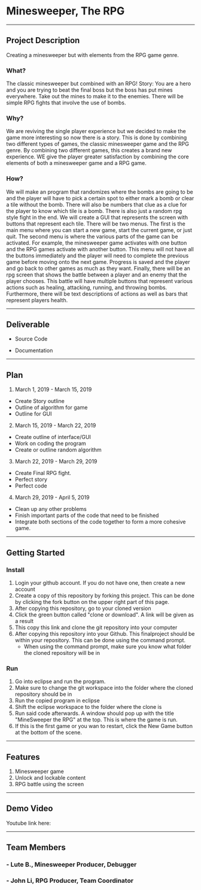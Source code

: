 # Minesweeper, The RPG 

---

## **Project Description**

Creating a minesweeper but with elements from the RPG game genre.

### **What?**

The classic minesweeper but combined with an RPG! Story: You are a hero and you are trying to beat the final boss but the boss has put mines everywhere. Take out the mines to make it to the enemies. There will be simple RPG fights that involve the use of bombs. 

### **Why?**

We are reviving the single player experience but we decided to make the game more interesting so now there is a story. This is done by combining two different types of games, the classic minesweeper game and the RPG genre. By combining two different games, this creates a brand new experience. WE give the player greater satisfaction by combining the core elements of both a minesweeper game and a RPG game.

### **How?**

We will make an program that randomizes where the bombs are going to be and the player will have to pick a certain spot to either mark a bomb or clear a tile without the bomb. There will also be numbers that clue as a clue for the player to know which tile is a bomb. There is also just a random rpg style fight in the end. We will create a GUI that represents the screen with buttons that represent each tile. There will be two menus. The first is the main menu where you can start a new game, start the current game, or just quit. The second menu is where the various parts of the game can be activated. For example, the minesweeper game activates with one button and the RPG games activate with another button. This menu will not have all the buttons immediately and the player will need to complete the previous game before moving onto the next game. Progress is saved and the player and go back to other games as much as they want. Finally, there will be an rpg screen that shows the battle between a player and an enemy that the player chooses. This battle will have multiple buttons that represent various actions such as healing, attacking, running, and throwing bombs. Furthermore, there will be text descriptions of actions as well as bars that represent players health. 

---

## **Deliverable**
- Source Code

- Documentation

---

## **Plan**
1. March 1, 2019 - March 15, 2019
- Create Story outline
- Outline of algorithm for game
- Outline for GUI

2. March 15, 2019 - March 22, 2019
- Create outline of interface/GUI
- Work on coding the program 
- Create or outline random algorithm
	
3. March 22, 2019 - March 29, 2019
- Create Final RPG fight.
- Perfect story
- Perfect code

4. March 29, 2019 - April 5, 2019
- Clean up any other problems
- Finish important parts of the code that need to be finished
- Integrate both sections of the code together to form a more cohesive game. 

---

## **Getting Started**
### **Install**
1. Login your github account. If you do not have one, then create a new account
2. Create a copy of this repository by forking this project. This can be done by clicking the fork button on the upper right part of this page. 
3. After copying this repository, go to your cloned version
4. Click the green button called "clone or download". A link will be given as a result
5. This copy this link and clone the git repository into your computer 
6. After copying this repository into your Github. This finalproject should be within your repository. This can be done using the command prompt.
	- When using the command prompt, make sure you know what folder the cloned repository will be in

### **Run**
1. Go into eclipse and run the program.
2. Make sure to change the git workspace into the folder where the cloned repository should be in
3. Run the copied program in eclipse
4. Shift the eclipse workspace to the folder where the clone is
5. Run said code afterwards. A window should pop up with the title "MineSweeper the RPG" at the top. This is where the game is run.
6. If this is the first game or you wan to restart, click the New Game button at the bottom of the scene.

---

## **Features**
1. Minesweeper game
2. Unlock and lockable content
3. RPG battle using the screen

---

## Demo Video

Youtube link here: 

---
## **Team Members**
### - Lute B., Minesweeper Producer, Debugger
	
### - John Li, RPG Producer, Team Coordinator

